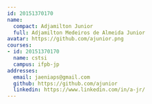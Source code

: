 ```yaml
---
id: 20151370170
name:
  compact: Adjamilton Junior
  full: Adjamilton Medeiros de Almeida Junior
avatar: https://github.com/ajunior.png
courses:
- id: 20151370170
  name: cstsi
  campus: ifpb-jp
addresses:
  email: jaeniaps@gmail.com
  github: https://github.com/ajunior
  linkedin: https://www.linkedin.com/in/a-jr/
---
```

